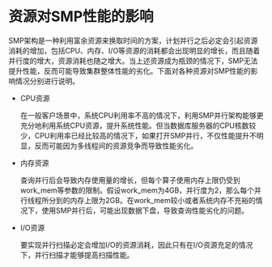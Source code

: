 # 资源对SMP性能的影响<a name="ZH-CN_TOPIC_0000001085002992"></a>

SMP架构是一种利用富余资源来换取时间的方案，计划并行之后必定会引起资源消耗的增加，包括CPU、内存、I/O等资源的消耗都会出现明显的增长，而且随着并行度的增大，资源消耗也随之增大。当上述资源成为瓶颈的情况下，SMP无法提升性能，反而可能导致集群整体性能的劣化。下面对各种资源对SMP性能的影响情况分别进行说明。

-   CPU资源

    在一般客户场景中，系统CPU利用率不高的情况下，利用SMP并行架构能够更充分地利用系统CPU资源，提升系统性能。但当数据库服务器的CPU核数较少，CPU利用率已经比较高的情况下，如果打开SMP并行，不仅性能提升不明显，反而可能因为多线程间的资源竞争而导致性能劣化。


-   内存资源

    查询并行后会导致内存使用量的增长，但每个算子使用内存上限仍受到work\_mem等参数的限制。假设work\_mem为4GB，并行度为2，那么每个并行线程所分到的内存上限为2GB。在work\_mem较小或者系统内存不充裕的情况下，使用SMP并行后，可能出现数据下盘，导致查询性能劣化的问题。


-   I/O资源

    要实现并行扫描必定会增加I/O的资源消耗，因此只有在I/O资源充足的情况下，并行扫描才能够提高扫描性能。


